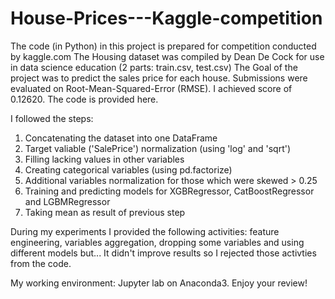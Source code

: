 # House-Prices---Kaggle-competition
The code (in Python) in this project is prepared for competition conducted by kaggle.com
The Housing dataset was compiled by Dean De Cock for use in data science education (2 parts: train.csv, test.csv)
The Goal of the project was to predict the sales price for each house.
Submissions were evaluated on Root-Mean-Squared-Error (RMSE). I achieved score of 0.12620. The code is provided here.

I followed the steps:
 1) Concatenating the dataset into one DataFrame
 2) Target valiable ('SalePrice') normalization (using 'log' and 'sqrt')
 3) Filling lacking values in other variables
 4) Creating categorical variables (using pd.factorize)
 5) Additional variables normalization for those which were skewed > 0.25
 6) Training and predicting models for XGBRegressor, CatBoostRegressor and LGBMRegressor
 7) Taking mean as result of previous step

During my experiments I provided the following activities: feature engineering, variables aggregation, dropping some variables and using different models but... It didn't improve results so I rejected those activties from the code.

My working environment: Jupyter lab on Anaconda3.
Enjoy your review!
